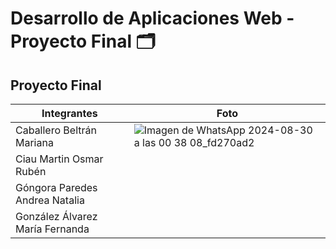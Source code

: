 # Desarrollo de Aplicaciones Web - Proyecto Final 🗂️

## Proyecto Final

| Integrantes | Foto |
|-------------|------|
|Caballero Beltrán Mariana|![Imagen de WhatsApp 2024-08-30 a las 00 38 08_fd270ad2](https://github.com/user-attachments/assets/59023bee-4f1e-4f2b-ae16-703ba3bfb0d6)|
|Ciau Martin Osmar Rubén||
|Góngora Paredes Andrea Natalia||
|González Álvarez María Fernanda||
